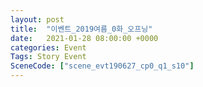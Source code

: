 ```yaml
---
layout: post
title:  "이벤트_2019여름_0화_오프닝"
date:   2021-01-28 08:00:00 +0000
categories: Event
Tags: Story Event
SceneCode: ["scene_evt190627_cp0_q1_s10"]
---
```


